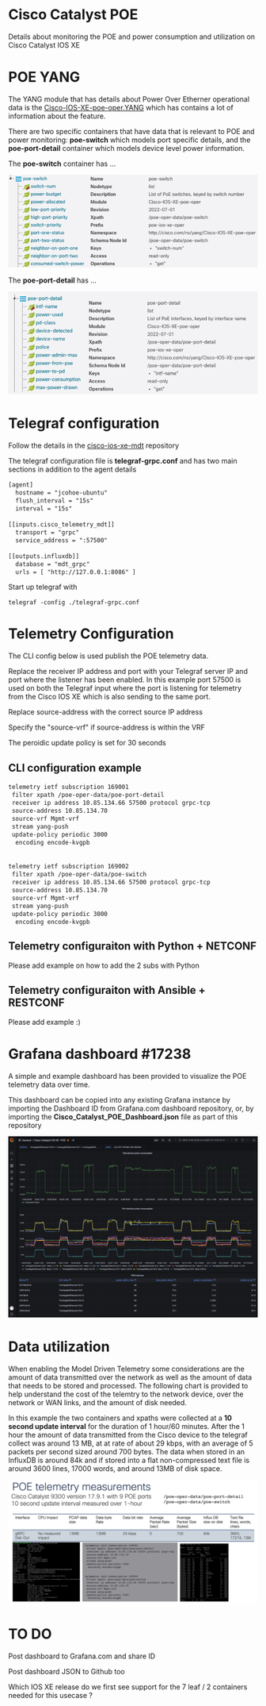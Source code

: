 # Cisco Catalyst POE 

Details about monitoring the POE and power consumption and utilization on Cisco Catalyst IOS XE

# POE YANG

The YANG module that has details about Power Over Etherner operational data is the [Cisco-IOS-XE-poe-oper.YANG](https://github.com/YangModels/yang/blob/main/vendor/cisco/xe/1791/Cisco-IOS-XE-poe-oper.yang) which has contains a lot of information about the feature.

There are two specific containers that have data that is relevant to POE and power monitoring: **poe-switch** which models port specific details, and the **poe-port-detail** container which models device level power information.

The **poe-switch** container has ...

![YANG poe-switch](yang-poe-switch.png)

The **poe-port-detail** has ...

![YANG poe-port-detail](yang-poe-port-detail.png)

# Telegraf configuration
Follow the details in the [cisco-ios-xe-mdt](https://github.com/jeremycohoe/cisco-ios-xe-mdt/blob/master/telegraf-grpc.cfg) repository

The telegraf configuration file is **telegraf-grpc.conf** and has two main sections in addition to the agent details

```
[agent]
  hostname = "jcohoe-ubuntu"
  flush_interval = "15s"
  interval = "15s"

[[inputs.cisco_telemetry_mdt]]
  transport = "grpc"
  service_address = ":57500"

[[outputs.influxdb]]
  database = "mdt_grpc"
  urls = [ "http://127.0.0.1:8086" ]
```

Start up telegraf with

```
telegraf -config ./telegraf-grpc.conf
```


# Telemetry Configuration

The CLI config below is used publish the POE telemetry data.

Replace the receiver IP address and port with your Telegraf server IP and port where the listener has been enabled. In this example port 57500 is used on both the Telegraf input where the port is listening for telemetry from the Cisco IOS XE which is also sending to the same port.

Replace source-address with the correct source IP address

Specify the "source-vrf" if source-address is within the VRF

The peroidic update policy is set for 30 seconds

## CLI configuration example

```
telemetry ietf subscription 169001
 filter xpath /poe-oper-data/poe-port-detail
 receiver ip address 10.85.134.66 57500 protocol grpc-tcp
 source-address 10.85.134.70
 source-vrf Mgmt-vrf
 stream yang-push
 update-policy periodic 3000
  encoding encode-kvgpb


telemetry ietf subscription 169002
 filter xpath /poe-oper-data/poe-switch
 receiver ip address 10.85.134.66 57500 protocol grpc-tcp
 source-address 10.85.134.70
 source-vrf Mgmt-vrf
 stream yang-push
 update-policy periodic 3000
  encoding encode-kvgpb
```

## Telemetry configuraiton with Python + NETCONF

Please add example on how to add the 2 subs with Python 

## Telemetry configuraiton with Ansible + RESTCONF

Please add example :)

# Grafana dashboard #17238

A simple and example dashboard has been provided to visualize the POE telemetry data over time.

This dashboard can be copied into any existing Grafana instance by importing the Dashboard ID from Grafana.com dashboard repository, or, by importing the **Cisco_Catalyst_POE_Dashboard.json** file as part of this repository

![POE Grafana Dashboard](grafana-dashboard.png)


# Data utilization

When enabling the Model Driven Telemetry some considerations are the amount of data transmitted over the network as well as the amount of data that needs to be stored and processed. The following chart is provided to help understand the cost of the telemtry to the network device, over the network or WAN links, and the amount of disk needed.

In this example the two containers and xpaths were collected at a **10 second update interval** for the duration of 1 hour/60 minutes. After the 1 hour the amount of data transmitted from the Cisco device to the telegraf collect was around 13 MB, at at rate of about 29 kbps, with an average of 5 packets per second sized around 700 bytes. The data when stored in an InfluxDB is around 84k and if stored into a flat non-compressed text file is around 3600 lines, 17000 words, and around 13MB of disk space. 

![POE Telemetry Measurements](poe-telemetry-measurements.png)

# TO DO
Post dashboard to Grafana.com and share ID

Post dashboard JSON to Github too

Which IOS XE release do we first see support for the 7 leaf / 2 containers needed for this usecase ?

